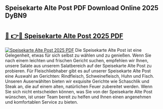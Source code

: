 ## Speisekarte Alte Post PDF Download Online 2025 DyBN9

# <h2><a href="http://gce7vrh.nevu.top/?p=Speisekarte+Alte+Post">🔗 👉🔴 Speisekarte Alte Post 2025 PDF</a></h2>

[![Speisekarte Alte Post 2025 PDF](https://i.imgur.com/dBaPXMq.png)](http://gce7vrh.nevu.top/?p=Speisekarte+Alte+Post)
Die Speisekarte Alte Post ist eine Gelegenheit, etwas für sich selbst zu wählen und zu genießen. Wenn Sie nach einem leichten und frischen Gericht suchen, empfehlen wir Ihnen, unsere Salate aus unserem Salatbereich auf der Speisekarte Alte Post zu probieren. Für Fleischliebhaber gibt es auf unserer Speisekarte Alte Post eine Auswahl an Gerichten: Rindfleisch, Schweinefleisch, Huhn und Fisch. Unseren Auserwählten bieten wir exquisite Gerichte wie Schaschlik und Steak an, die auf einem alten, natürlichen Feuer zubereitet werden. Wenn Sie sich nicht entscheiden können, was Sie von der Speisekarte Alte Post wünschen, ist unser Team bereit zu helfen und Ihnen einen angenehmen und komfortablen Service zu bieten.
